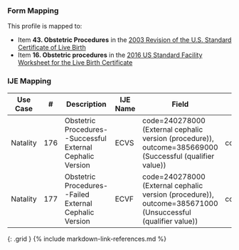 ### Form Mapping
This profile is mapped to:
 * Item **43. Obstetric Procedures** in the [2003 Revision of the U.S. Standard Certificate of Live Birth](https://www.cdc.gov/nchs/data/dvs/birth11-03final-ACC.pdf)
 * Item **16. Obstetric procedures** in the [2016 US Standard Facility Worksheet for the Live Birth Certificate](https://www.cdc.gov/nchs/data/dvs/facility-worksheet-2016-508.pdf)

### IJE Mapping

| **Use Case** |  **#**   |  **Description**  | **IJE Name**  |  **Field**  |  **Type**  | **Value Set/Comments**  |
| :---------: | --------------- | ------------ | ------------- | ---------- | ---------- | -------------- |
| Natality | 176 | Obstetric Procedures--Successful External Cephalic Version | ECVS | code=240278000 (External cephalic version (procedure)), <br />outcome=385669000 (Successful (qualifier value)) |codeable | |
| Natality | 177 | Obstetric Procedures--Failed External Cephalic Version | ECVF | code=240278000 (External cephalic version (procedure)), <br />outcome=385671000 (Unsuccessful (qualifier value)) |codeable | |
{: .grid }
{% include markdown-link-references.md %}
